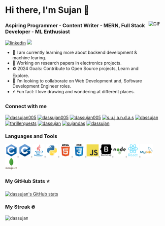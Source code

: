 # Hi there, I'm Sujan 💬

<img align="right" alt="GIF" height="160px" src="https://octodex.github.com/images/daftpunktocat-guy.gif" />

### Aspiring Programmer - Content Writer - MERN, Full Stack Developer - ML Enthusiast

[![linkedin](https://img.shields.io/badge/LinkedIn-0077B5?style=for-the-badge&logo=linkedin&logoColor=white)](https://www.linkedin.com/in/dassujan005/)
![](https://komarev.com/ghpvc/?username=dassujan&label=PROFILE+VIEWS&style=flat-square&color=brightgreen)

- 🌱 I am currently learning more about backend development & machine learing.
- 🌱 Working on research papers in electronics projects.
- ⚽ 2024 Goals: Contribute to Open Source projects, Learn and Explore.
- 🤝 I’m looking to collaborate on Web Development and, Software Development Engineer roles.
- ⚡ Fun fact: I love drawing and wondering at different places.

### Connect with me

<p align="left">
<a href="https://twitter.com/dassujan005" target="blank"><img align="center" src="https://raw.githubusercontent.com/rahuldkjain/github-profile-readme-generator/master/src/images/icons/Social/twitter.svg" alt="dassujan005" height="30" width="40" /></a>
<a href="https://linkedin.com/in/dassujan005" target="blank"><img align="center" src="https://raw.githubusercontent.com/rahuldkjain/github-profile-readme-generator/master/src/images/icons/Social/linked-in-alt.svg" alt="dassujan005" height="30" width="40" /></a>
<a href="https://fb.com/dassujan005" target="blank"><img align="center" src="https://raw.githubusercontent.com/rahuldkjain/github-profile-readme-generator/master/src/images/icons/Social/facebook.svg" alt="dassujan005" height="30" width="40" /></a>
<a href="https://instagram.com/s.u.j.a.n.d.a.s" target="blank"><img align="center" src="https://raw.githubusercontent.com/rahuldkjain/github-profile-readme-generator/master/src/images/icons/Social/instagram.svg" alt="s.u.j.a.n.d.a.s" height="30" width="40" /></a>
<a href="https://hashnode.com/dassujan" target="blank"><img align="center" src="https://raw.githubusercontent.com/rahuldkjain/github-profile-readme-generator/master/src/images/icons/Social/hashnode.svg" alt="dassujan" height="30" width="40" /></a>
<a href="https://www.youtube.com/c/thrillerquests" target="blank"><img align="center" src="https://raw.githubusercontent.com/rahuldkjain/github-profile-readme-generator/master/src/images/icons/Social/youtube.svg" alt="thrillerquests" height="30" width="40" /></a>
<a href="https://www.hackerrank.com/dassujan" target="blank"><img align="center" src="https://raw.githubusercontent.com/rahuldkjain/github-profile-readme-generator/master/src/images/icons/Social/hackerrank.svg" alt="dassujan" height="30" width="40" /></a>
<a href="https://www.leetcode.com/sujandas" target="blank"><img align="center" src="https://raw.githubusercontent.com/rahuldkjain/github-profile-readme-generator/master/src/images/icons/Social/leet-code.svg" alt="sujandas" height="30" width="40" /></a>
<a href="https://auth.geeksforgeeks.org/user/dassujan" target="blank"><img align="center" src="https://raw.githubusercontent.com/rahuldkjain/github-profile-readme-generator/master/src/images/icons/Social/geeks-for-geeks.svg" alt="dassujan" height="30" width="40" /></a>
</p>

### Languages and Tools

<p align="left"> <a href="https://www.cprogramming.com/" target="_blank" rel="noreferrer"> <img src="https://raw.githubusercontent.com/devicons/devicon/master/icons/c/c-original.svg" alt="c" width="40" height="40"/> </a> <a href="https://www.w3schools.com/cpp/" target="_blank" rel="noreferrer"> <img src="https://raw.githubusercontent.com/devicons/devicon/master/icons/cplusplus/cplusplus-original.svg" alt="cplusplus" width="40" height="40"/> </a> <a href="https://www.java.com" target="_blank" rel="noreferrer"> <img src="https://raw.githubusercontent.com/devicons/devicon/master/icons/java/java-original.svg" alt="java" width="40" height="40"/> </a> <a href="https://www.python.org" target="_blank" rel="noreferrer"> <img src="https://raw.githubusercontent.com/devicons/devicon/master/icons/python/python-original.svg" alt="python" width="40" height="40"/> </a> <a href="https://www.w3.org/html/" target="_blank" rel="noreferrer"> <img src="https://raw.githubusercontent.com/devicons/devicon/master/icons/html5/html5-original-wordmark.svg" alt="html5" width="40" height="40"/> </a> <a href="https://www.w3schools.com/css/" target="_blank" rel="noreferrer"> <img src="https://raw.githubusercontent.com/devicons/devicon/master/icons/css3/css3-original-wordmark.svg" alt="css3" width="40" height="40"/> </a> <a href="https://developer.mozilla.org/en-US/docs/Web/JavaScript" target="_blank" rel="noreferrer"> <img src="https://raw.githubusercontent.com/devicons/devicon/master/icons/javascript/javascript-original.svg" alt="javascript" width="40" height="40"/> </a> <a href="https://getbootstrap.com" target="_blank" rel="noreferrer"> <img src="https://raw.githubusercontent.com/devicons/devicon/master/icons/bootstrap/bootstrap-plain-wordmark.svg" alt="bootstrap" width="40" height="40"/> </a> <a href="https://nodejs.org" target="_blank" rel="noreferrer"> <img src="https://raw.githubusercontent.com/devicons/devicon/master/icons/nodejs/nodejs-original-wordmark.svg" alt="nodejs" width="40" height="40"/> </a>  <a href="https://reactjs.org/" target="_blank" rel="noreferrer"> <img src="https://raw.githubusercontent.com/devicons/devicon/master/icons/react/react-original-wordmark.svg" alt="react" width="40" height="40"/> </a> <a href="https://www.mysql.com/" target="_blank" rel="noreferrer"> <img src="https://raw.githubusercontent.com/devicons/devicon/master/icons/mysql/mysql-original-wordmark.svg" alt="mysql" width="40" height="40"/> </a> <a href="https://www.mongodb.com/" target="_blank" rel="noreferrer"> <img src="https://raw.githubusercontent.com/devicons/devicon/master/icons/mongodb/mongodb-original-wordmark.svg" alt="mongodb" width="40" height="40"/> </a> </p>

### My GitHub Stats ⭐

[![dassujan's GitHub stats](https://github-readme-stats.vercel.app/api?username=dassujan&show_icons=true&locale=en)](https://github.com/dassujan/github-readme-stats)

### My Streak 🔥

<p><img align="center" src="https://github-readme-streak-stats.herokuapp.com/?user=dassujan&" alt="dassujan" /></p>